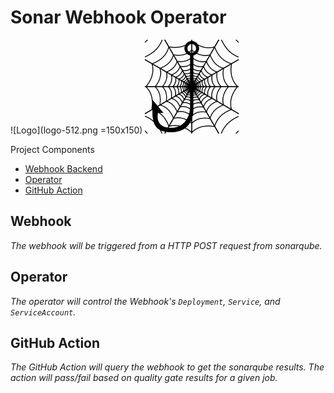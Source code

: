 # Sonar Webhook Operator
![Logo](logo-512.png =150x150)
<img src="logo-512.png" alt="drawing" width="150"/>

Project Components
* [Webhook Backend](#webhook)
   <!-- * [Nested something](#operator) -->
* [Operator](#operator)
* [GitHub Action](#github-action)

## Webhook
_The webhook will be triggered from a HTTP POST request from sonarqube._

## Operator
_The operator will control the Webhook's `Deployment`, `Service`, and `ServiceAccount`._

## GitHub Action
_The GitHub Action will query the webhook to get the sonarqube results. The action will pass/fail based on quality gate results for a given job._


